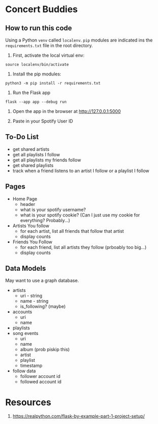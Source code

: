# Concert Buddies

## How to run this code

Using a Python `venv` called `localenv`. `pip` modules are indicated ins the `requirements.txt` file in the root directory.

1. First, activate the local virtual env:

```
source localenv/bin/activate
```

1. Install the pip modules:

```
python3 -m pip install -r requirements.txt
```

1. Run the Flask app

```
flask --app app --debug run
```

1. Open the app in the browser at http://127.0.0.1:5000

1. Paste in your Spotify User ID

## To-Do List

- get shared artists
- get all playlists I follow
- get all playlists my friends follow
- get shared playlists
- track when a friend listens to an artist I follow or a playlist I follow

## Pages

- Home Page
  - header
  - what is your spotify username?
  - what is your spotify cookie? (Can I just use my cookie for everything? Probably...)
- Artists You follow
  - for each artist, list all friends that follow that artist
  - display counts
- Friends You Follow
  - for each friend, list all artists they follow (prboably too big...)
  - display counts

## Data Models

May want to use a graph database.

- artists
  - uri - string
  - name - string
  - is_following? (maybe)
- accounts
  - uri
  - name
- playlists
- song events
  - uri
  - name
  - album (prob piskip this)
  - artist
  - playlist
  - timestamp
- follow data
  - follower account id
  - followed account id

# Resources

1. https://realpython.com/flask-by-example-part-1-project-setup/
